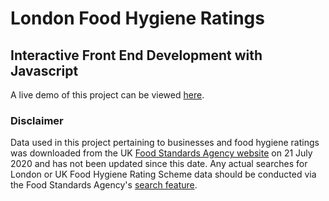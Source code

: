 # London Food Hygiene Ratings

## Interactive Front End Development with Javascript
A live demo of this project can be viewed [here](https://andrewsui.github.io/tgc07-project02/index.html).

### Disclaimer
Data used in this project pertaining to businesses and food hygiene ratings was downloaded from the UK [Food Standards Agency website](https://ratings.food.gov.uk/open-data/en-GB) on 21 July 2020 and has not been updated since this date. Any actual searches for London or UK Food Hygiene Rating Scheme data should be conducted via the Food Standards Agency's [search feature](https://ratings.food.gov.uk/).